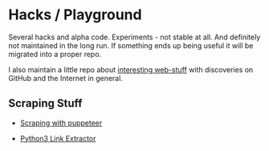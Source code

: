 # Hacks / Playground

Several hacks and alpha code. Experiments - not stable at all. And definitely not maintained in the long run. If something ends up being useful it will be migrated into a proper repo.

I also maintain a little repo about [interesting web-stuff](https://github.com/spekulatius/web-stuff) with discoveries on GitHub and the Internet in general.

## Scraping Stuff

- [Scraping with puppeteer](https://github.com/spekulatius/hacks/tree/master/puppeteer-web-scraper)

- [Python3 Link Extractor](https://github.com/spekulatius/hacks/tree/master/python3-beautifulsoup-link-extractor)
